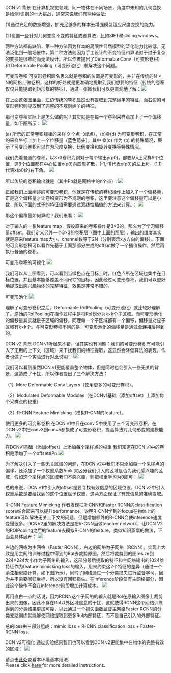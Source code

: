DCN v1
背景
在计算机视觉领域，同一物体在不同场景，角度中未知的几何变换是检测/识别的一大挑战，通常来说我们有两种做法:

(1)通过充足的数据增强，扩充足够多的样本去增强模型适应尺度变换的能力。

(2)设置一些针对几何变换不变的特征或者算法，比如SIFT和sliding windows。

两种方法都有缺陷，第一种方法因为样本的局限性显然模型的泛化能力比较低，无法泛化到一般场景中，第二种方法则因为手工设计的不变特征和算法对于过于复杂的变换是很难的而无法设计。所以作者提出了Deformable Conv（可变形卷积）和 Deformable Pooling（可变形池化）来解决这个问题。

可变形卷积
可变形卷积顾名思义就是卷积的位置是可变形的，并非在传统的N × N的网格上做卷积，这样的好处就是更准确地提取到我们想要的特征（传统的卷积仅仅只能提取到矩形框的特征），通过一张图我们可以更直观地了解：![](https://ai-studio-static-online.cdn.bcebos.com/ab24f84cee5c4e178b6b6cde8e72f88e1e4dff14fcca42548587767037f5cf79)


在上面这张图里面，左边传统的卷积显然没有提取到完整绵羊的特征，而右边的可变形卷积则提取到了完整的不规则绵羊的特征。

那可变卷积实际上是怎么做的呢？其实就是在每一个卷积采样点加上了一个偏移量，如下图所示：
![](https://ai-studio-static-online.cdn.bcebos.com/deea927abde84e69b4dd2ff2df2ed31848bebdafb3624e72896fef77a4190577)

(a) 所示的正常卷积规律的采样 9 个点（绿点），(b)©(d) 为可变形卷积，在正常的采样坐标上加上一个位移量（蓝色箭头），其中 ©(d) 作为 (b) 的特殊情况，展示了可变形卷积可以作为尺度变换，比例变换和旋转变换等特殊情况。

我们先看普通的卷积，以3x3卷积为例对于每个输出y(p0)，都要从x上采样9个位置，这9个位置都在中心位置x(p0)向四周扩散，(-1,-1)代表x(p0)的左上角，(1,1)代表x(p0)的右下角。
![](https://ai-studio-static-online.cdn.bcebos.com/80f2d4b8dd954f03aa2e8fc65d44af98503f0171e9d94c42a10b771458c873b9)

所以传统的卷积输出就是（其中Pn就是网格中的n个点）：![](https://ai-studio-static-online.cdn.bcebos.com/8afcfdfbc3b642428f78a0ffb7782dc01b725f465ef04d84b08ddc6b74a13c95)


正如我们上面阐述的可变形卷积，他就是在传统的卷积操作上加入了一个偏移量，正是这个偏移量才让卷积变形为不规则的卷积，这里要注意这个偏移量可以是小数，所以下面的式子的特征值需要通过双线性插值的方法来计算。：
![](https://ai-studio-static-online.cdn.bcebos.com/4d2f8e558c374134b8886399dafdccb97d17fcf4d4584e99a9800d3562f57c57)


那这个偏移量如何算呢？我们来看：
![](https://ai-studio-static-online.cdn.bcebos.com/3b8f4d167f0646c28eb027573c6cbfdc816a301b5e7543b28f57a1f566a66c3d)


对于输入的一张feature map，假设原来的卷积操作是3×3的，那么为了学习偏移量offset，我们定义另外一个3×3的卷积层（图中上面的那层），输出的维度其实就是原来feature map大小，channel数等于2N（分别表示x,y方向的偏移）。下面的可变形卷积可以看作先基于上面那部分生成的offset做了一个插值操作，然后再执行普通的卷积。

可变形卷积的可视化
![](https://ai-studio-static-online.cdn.bcebos.com/87b70f7fe6d44aafbc21319e913e5565b295d4b60fd743cf94b5cf864ac86d8a)

我们可以从上图看到，可以看到当绿色点在目标上时，红色点所在区域也集中在目标位置，并且基本能够覆盖不同尺寸的目标，因此经过可变形卷积，我们可以更好地提取出感兴趣物体的完整特征，效果是非常不错的。

可变形池化
![](https://ai-studio-static-online.cdn.bcebos.com/37b1572e11674fc580d08cff0f8437af1272f06bd6574dcc8e5ebe582f879ea1)


理解了可变形卷积之后，Deformable RoIPooling（可变形池化）就比较好理解了。原始的RoIPooling在操作过程中是将RoI划分为k×k个子区域。而可变形池化的偏移量其实就是子区域的偏移。同理每一个子区域都有一个偏移，偏移量对应子区域有k×k个。与可变形卷积不同的是，可变形池化的偏移量是通过全连接层得到的。

DCN v2
背景
DCN v1听起来不错，但其实也有问题：我们的可变形卷积有可能引入了无用的上下文（区域）来干扰我们的特征提取，这显然会降低算法的表现。作者也做了一个实验进行对比说明：
![](https://ai-studio-static-online.cdn.bcebos.com/56623f2865af4f7fa8b21be1cef79a993c12d29e7677431a8eff4417bd60f6ed)

我们可以看到虽然DCN v1更能覆盖整个物体，但是同时也会引入一些无关的背景，这造成了干扰，所以作者提出了三个解决方法：

（1）More Deformable Conv Layers（使用更多的可变形卷积）。

（2）Modulated Deformable Modules（在DCNv1基础（添加offset）上添加每个采样点的权重）

（3）R-CNN Feature Mimicking（模拟R-CNN的feature）。

使用更多的可变形卷积
在DCN v1中只在conv 5中使用了三个可变形卷积，在DCN v2中把conv3到conv5都换成了可变形卷积，提高算法对几何形变的建模能力。
![](https://ai-studio-static-online.cdn.bcebos.com/c82c0a1819e24e1883b66cacec0963de089db826f2f34ffdab19a46af006f573)


在DCNv1基础（添加offset）上添加每个采样点的权重
我们知道在DCN v1中的卷积是添加了一个offsetΔPn 
 ![](https://ai-studio-static-online.cdn.bcebos.com/607a89140a144536922afd984c3a700894be55d4b29d4b0ab9c2efb7f660353c)
 

为了解决引入了一些无关区域的问题，在DCN v2中我们不只添加每一个采样点的偏移，还添加了一个权重系数Δmk 
来区分我们引入的区域是否为我们感兴趣的区域，假如这个采样点的区域我们不感兴趣，则把权重学习为0即可：
![](https://ai-studio-static-online.cdn.bcebos.com/629dcd0824744e04be5fe6d23f0f2fdd0e20166416f943adb78fc886adc00b90)

总的来说，DCN v1中引入的offset是要寻找有效信息的区域位置，DCN v2中引入权重系数是要给找到的这个位置赋予权重，这两方面保证了有效信息的准确提取。

R-CNN Feature Mimicking
作者发现把R-CNN和Faster RCNN的classification score结合起来可以提升performance，说明R-CNN学到的focus在物体上的feature可以解决无关上下文的问题。但是增加额外的R-CNN会使inference速度变慢很多。DCNV2里的解决方法是把R-CNN当做teacher network，让DCN V2的ROIPooling之后的feature去模拟R-CNN的feature，类似知识蒸馏的做法，下面会具体展开：
![](https://ai-studio-static-online.cdn.bcebos.com/9b1af8eaecc24fdca433ece2ffa3b63ceaaa012ce5be4358b1e7d8e6244fa3be)

左边的网络为主网络（Faster RCNN），右边的网络为子网络（RCNN）。实现上大致是用主网络训练过程中得到的RoI去裁剪原图，然后将裁剪到的图resize到224×224大小作为子网络的输入，这部分最后提取的特征和主网络输出的1024维特征作为feature mimicking loss的输入，用来约束这2个特征的差异（通过一个余弦相似度计算，如下图所示），同时子网络通过一个分类损失进行监督学习，因为并不需要回归坐标，所以没有回归损失。在inference阶段仅有主网络部分，因此这个操作不会在inference阶段增加计算成本。
![](https://ai-studio-static-online.cdn.bcebos.com/916a8ce4a1464b5092e7a8f74e517e64ef7a9c73d92a4d9285d5a4f36d4192d3)


再用直白一点的话说，因为RCNN这个子网络的输入就是RoI在原输入图像上裁剪出来的图像，因此不存在RoI以外区域信息的干扰，这就使得RCNN这个网络训练得到的分类结果更加可靠，以此通过一个损失函数监督主网络Faster RCNN的分类支路训练就能够使网络提取到更多RoI内部特征，而不是自己引入的外部特征。

总的loss由三部分组成：mimic loss + R-CNN classification loss + Faster-RCNN loss.

DCN v2可视化
通过实验结果我们也可以看到DCN v2更能集中在物体的完整有效的区域：
![](https://ai-studio-static-online.cdn.bcebos.com/9087f24b86bd4353ac7cef98d1e80670c7dd48b7ee3849508855621010c704aa)





请点击[此处](https://ai.baidu.com/docs#/AIStudio_Project_Notebook/a38e5576)查看本环境基本用法.  <br>
Please click [here ](https://ai.baidu.com/docs#/AIStudio_Project_Notebook/a38e5576) for more detailed instructions. 
